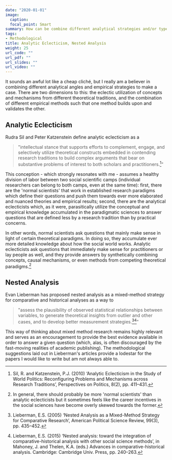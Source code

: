 ```yaml
---
date: "2020-01-01"
image:
  caption: 
  focal_point: Smart
summary: How can be combine different analytical strategies and/or types of evidence in ways that are more than additive?
tags:
- Methodological
title: Analytic Eclecticism, Nested Analysis
weight: 25
url_code: ""
url_pdf: ""
url_slides: ""
url_video: ""
---
```



It sounds an awful lot like a cheap cliché, but I really am a believer in combining different analytical angles and empirical strategies to make a case. There are two dimensions to this: the eclectic utilization of concepts and mechanisms from different theoretical traditions, and the combination of different empirical methods such that one method builds upon and validates the other.

## Analytic Eclecticism

Rudra Sil and Peter Katzenstein define analytic eclecticism as a 

>"intellectual stance that supports efforts to complement, engage, and selectively utilize theoretical constructs embedded in contending research traditions to build complex arguments that bear on substantive problems of interest to both scholars and practitioners.[^1]"

This conception - which strongly resonates with me - assumes a healthy division of labor between two social scientific camps (individual researchers can belong to both camps, even at the same time): first, there are the 'normal scientists' that work in established research paradigms which define their questions and push them towards ever more elaborated and nuanced theories and empirical results; second, there are the analytical eclecticists which, as it were, parasitically utilize the conceptual and empirical knowledge accumulated in the paradigmatic sciences to answer questions that are defined less by a research tradition than by practical concerns. 

In other words, normal scientists ask questions that mainly make sense in light of certain theoretical paradigms. In doing so, they accumulate ever more detailed knowledge about how the social world works. Analytic eclecticists ask questions that immediately make sense for practitioners or lay people as well, and they provide answers by synthetically combining concepts, causal mechanisms, or even methods from competing theoretical paradigms.[^2]


## Nested Analysis

Evan Lieberman has proposed nested analysis as a mixed-method strategy for comparative and historical analyses as a way to 

> "assess the plausibility of observed statistical relationships between variables, to generate theoretical insights from outlier and other cases, and to develop better measurement strategies.[^3][^4]"

This way of thinking about mixed method research remains highly relevant and serves as an encouragement to provide the best evidence available in order to answer a given question (which, alas, is often discouraged by the fast-moving realities of academic publishing). The methodological suggestions laid out in Lieberman's articles provide a lodestar for the papers I would like to write but am not always able to.


[^1]: Sil, R. and Katzenstein, P.J. (2010) ‘Analytic Eclecticism in the Study of World Politics: Reconfiguring Problems and Mechanisms across Research Traditions’, Perspectives on Politics, 8(2), pp. 411–431.

[^2]: In general, there should probably be more 'normal scientists' than analytic eclecticists but it sometimes feels like the career incentives in the social sciences have become overly skewed towards the former.

[^3]: Lieberman, E.S. (2005) ‘Nested Analysis as a Mixed-Method Strategy for Comparative Research’, American Political Science Review, 99(3), pp. 435–452.

[^4]: Lieberman, E.S. (2015) ‘Nested analysis: toward the integration of comparative-historical analysis with other social science methods’, in Mahoney, J. and Thelen, K.A. (eds.) Advances in comparative-historical analysis. Cambridge: Cambridge Univ. Press, pp. 240–263.
